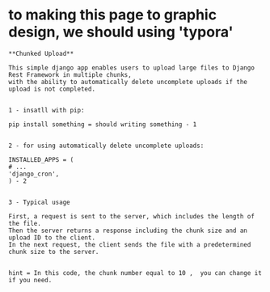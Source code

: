 # to making this page to graphic design, we should using 'typora'

    **Chunked Upload**

    This simple django app enables users to upload large files to Django Rest Framework in multiple chunks, 
    with the ability to automatically delete uncomplete uploads if the upload is not completed.


    1 - insatll with pip:
    
    pip install something = should writing something - 1


    2 - for using automatically delete uncomplete uploads:

    INSTALLED_APPS = (
    # ...
    'django_cron',
    ) - 2


    3 - Typical usage
    
    First, a request is sent to the server, which includes the length of the file. 
    Then the server returns a response including the chunk size and an upload ID to the client.
    In the next request, the client sends the file with a predetermined chunk size to the server.


    hint = In this code, the chunk number equal to 10 ,  you can change it if you need.


    
